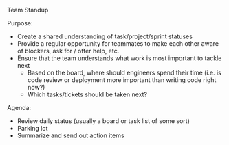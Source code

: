 Team Standup

Purpose:
- Create a shared understanding of task/project/sprint statuses
- Provide a regular opportunity for teammates to make each other aware of blockers, ask for / offer help, etc.
- Ensure that the team understands what work is most important to tackle next
	+ Based on the board, where should engineers spend their time (i.e. is code review or deployment more important than writing code right now?)
	+ Which tasks/tickets should be taken next?

Agenda:
- Review daily status (usually a board or task list of some sort)
- Parking lot
- Summarize and send out action items
